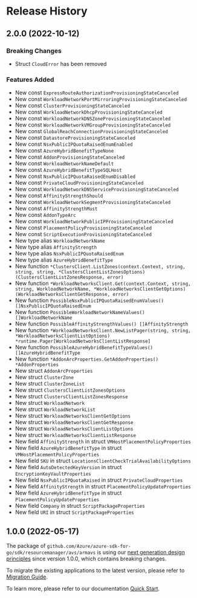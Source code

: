 # Release History

## 2.0.0 (2022-10-12)
### Breaking Changes

- Struct `CloudError` has been removed

### Features Added

- New const `ExpressRouteAuthorizationProvisioningStateCanceled`
- New const `WorkloadNetworkPortMirroringProvisioningStateCanceled`
- New const `ClusterProvisioningStateCanceled`
- New const `WorkloadNetworkDhcpProvisioningStateCanceled`
- New const `WorkloadNetworkDNSZoneProvisioningStateCanceled`
- New const `WorkloadNetworkVMGroupProvisioningStateCanceled`
- New const `GlobalReachConnectionProvisioningStateCanceled`
- New const `DatastoreProvisioningStateCanceled`
- New const `NsxPublicIPQuotaRaisedEnumEnabled`
- New const `AzureHybridBenefitTypeNone`
- New const `AddonProvisioningStateCanceled`
- New const `WorkloadNetworkNameDefault`
- New const `AzureHybridBenefitTypeSQLHost`
- New const `NsxPublicIPQuotaRaisedEnumDisabled`
- New const `PrivateCloudProvisioningStateCanceled`
- New const `WorkloadNetworkDNSServiceProvisioningStateCanceled`
- New const `AffinityStrengthShould`
- New const `WorkloadNetworkSegmentProvisioningStateCanceled`
- New const `AffinityStrengthMust`
- New const `AddonTypeArc`
- New const `WorkloadNetworkPublicIPProvisioningStateCanceled`
- New const `PlacementPolicyProvisioningStateCanceled`
- New const `ScriptExecutionProvisioningStateCanceled`
- New type alias `WorkloadNetworkName`
- New type alias `AffinityStrength`
- New type alias `NsxPublicIPQuotaRaisedEnum`
- New type alias `AzureHybridBenefitType`
- New function `*ClustersClient.ListZones(context.Context, string, string, string, *ClustersClientListZonesOptions) (ClustersClientListZonesResponse, error)`
- New function `*WorkloadNetworksClient.Get(context.Context, string, string, WorkloadNetworkName, *WorkloadNetworksClientGetOptions) (WorkloadNetworksClientGetResponse, error)`
- New function `PossibleNsxPublicIPQuotaRaisedEnumValues() []NsxPublicIPQuotaRaisedEnum`
- New function `PossibleWorkloadNetworkNameValues() []WorkloadNetworkName`
- New function `PossibleAffinityStrengthValues() []AffinityStrength`
- New function `*WorkloadNetworksClient.NewListPager(string, string, *WorkloadNetworksClientListOptions) *runtime.Pager[WorkloadNetworksClientListResponse]`
- New function `PossibleAzureHybridBenefitTypeValues() []AzureHybridBenefitType`
- New function `*AddonArcProperties.GetAddonProperties() *AddonProperties`
- New struct `AddonArcProperties`
- New struct `ClusterZone`
- New struct `ClusterZoneList`
- New struct `ClustersClientListZonesOptions`
- New struct `ClustersClientListZonesResponse`
- New struct `WorkloadNetwork`
- New struct `WorkloadNetworkList`
- New struct `WorkloadNetworksClientGetOptions`
- New struct `WorkloadNetworksClientGetResponse`
- New struct `WorkloadNetworksClientListOptions`
- New struct `WorkloadNetworksClientListResponse`
- New field `AffinityStrength` in struct `VMHostPlacementPolicyProperties`
- New field `AzureHybridBenefitType` in struct `VMHostPlacementPolicyProperties`
- New field `SKU` in struct `LocationsClientCheckTrialAvailabilityOptions`
- New field `AutoDetectedKeyVersion` in struct `EncryptionKeyVaultProperties`
- New field `NsxPublicIPQuotaRaised` in struct `PrivateCloudProperties`
- New field `AffinityStrength` in struct `PlacementPolicyUpdateProperties`
- New field `AzureHybridBenefitType` in struct `PlacementPolicyUpdateProperties`
- New field `Company` in struct `ScriptPackageProperties`
- New field `URI` in struct `ScriptPackageProperties`


## 1.0.0 (2022-05-17)

The package of `github.com/Azure/azure-sdk-for-go/sdk/resourcemanager/avs/armavs` is using our [next generation design principles](https://azure.github.io/azure-sdk/general_introduction.html) since version 1.0.0, which contains breaking changes.

To migrate the existing applications to the latest version, please refer to [Migration Guide](https://aka.ms/azsdk/go/mgmt/migration).

To learn more, please refer to our documentation [Quick Start](https://aka.ms/azsdk/go/mgmt).